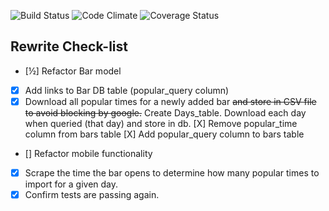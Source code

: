 ![Build Status](https://codeship.com/projects/739c27a0-9d30-0133-8551-4a8fb09a0dfa/status?branch=master)
![Code Climate](https://codeclimate.com/github/tobara/barhopper.png)
![Coverage Status](https://coveralls.io/repos/tobara/barhopper/badge.png)

## Rewrite Check-list
* [½] Refactor Bar model
* [X] Add links to Bar DB table (popular_query column)
* [X] Download all popular times for a newly added bar ~~and store in CSV file to avoid blocking by
      google.~~ Create Days_table.  Download each day when queried (that day) and store in db.
  [X] Remove popular_time column from bars table
  [X] Add popular_query column to bars table
* []  Refactor mobile functionality
* [X] Scrape the time the bar opens to determine how many popular times to import for a given day.
* [X] Confirm tests are passing again.
